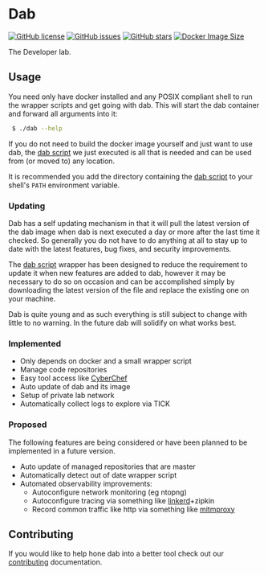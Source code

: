 # Dab

[![GitHub license](https://img.shields.io/github/license/Nekroze/dab.svg)](https://github.com/Nekroze/dab/blob/master/LICENSE) [![GitHub issues](https://img.shields.io/github/issues/Nekroze/dab.svg)](https://github.com/Nekroze/dab/issues) [![GitHub stars](https://img.shields.io/github/stars/Nekroze/dab.svg)](https://github.com/Nekroze/dab/stargazers) [![Docker Image Size](https://images.microbadger.com/badges/image/nekroze/dab.svg)](https://microbadger.com/images/nekroze/dab "Get your own image badge on microbadger.com")

The Developer lab.

## Usage

You need only have docker installed and any POSIX compliant shell to run the wrapper scripts and get going with dab. This will start the dab container and forward all arguments into it:

```bash
 $ ./dab --help
```

If you do not need to build the docker image yourself and just want to use dab, the [dab script][1] we just executed is all that is needed and can be used from (or moved to) any location.

It is recommended you add the directory containing the [dab script][1] to your shell's `PATH` environment variable.

### Updating

Dab has a self updating mechanism in that it will pull the latest version of the dab image when dab is next executed a day or more after the last time it checked. So generally you do not have to do anything at all to stay up to date with the latest features, bug fixes, and security improvements.

The [dab script][1] wrapper has been designed to reduce the requirement to update it when new features are added to dab, however it may be necessary to do so on occasion and can be accomplished simply by downloading the latest version of the file and replace the existing one on your machine.


Dab is quite young and as such everything is still subject to change with little to no warning. In the future dab will solidify on what works best.

### Implemented

- Only depends on docker and a small wrapper script
- Manage code repositories
- Easy tool access like [CyberChef](https://gchq.github.io/CyberChef/)
- Auto update of dab and its image
- Setup of private lab network
- Automatically collect logs to explore via TICK

### Proposed

The following features are being considered or have been planned to be implemented in a future version.

- Auto update of managed repositories that are master
- Automatically detect out of date wrapper script
- Automated observability improvements:
	- Autoconfigure network monitoring (eg ntopng)
	- Autoconfigure tracing via something like [linkerd](https://github.com/linkerd/linkerd-examples)+zipkin
	- Record common traffic like http via something like [mitmproxy](https://byteplumbing.net/2018/01/)

## Contributing

If you would like to help hone dab into a better tool check out our [contributing][2] documentation.


[1]: https://github.com/Nekroze/dab/blob/master/dab
[2]: https://github.com/Nekroze/dab/blob/master/CONTRIBUTING.md
